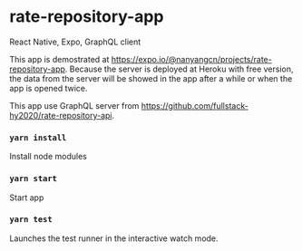 # rate-repository-app

React Native, Expo, GraphQL client

This app is demostrated at https://expo.io/@nanyangcn/projects/rate-repository-app.
Because the server is deployed at Heroku with free version, the data from the server will be showed in the app after a while or when the app is opened twice.

This app use GraphQL server from https://github.com/fullstack-hy2020/rate-repository-api.

### `yarn install`

Install node modules

### `yarn start`

Start app

### `yarn test`

Launches the test runner in the interactive watch mode.
